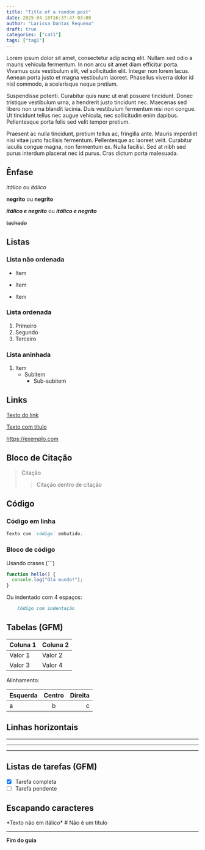 ```yaml
---
title: "Title of a random post"
date: 2025-04-18T16:37:47-03:00
author: "Larissa Dantas Requena"
draft: true
categories: ["cat1"]
tags: ["tag1"]
---
```

<!-- # Guia de Sintaxe Markdown

## Títulos


# Título 1
## Título 2
### Título 3
#### Título 4
##### Título 5
###### Título 6 -->

Lorem ipsum dolor sit amet, consectetur adipiscing elit. Nullam sed odio a mauris vehicula fermentum. In non arcu sit amet diam efficitur porta. Vivamus quis vestibulum elit, vel sollicitudin elit. Integer non lorem lacus. Aenean porta justo et magna vestibulum laoreet. Phasellus viverra dolor id nisl commodo, a scelerisque neque pretium.

Suspendisse potenti. Curabitur quis nunc ut erat posuere tincidunt. Donec tristique vestibulum urna, a hendrerit justo tincidunt nec. Maecenas sed libero non urna blandit lacinia. Duis vestibulum fermentum nisi non congue. Ut tincidunt tellus nec augue vehicula, nec sollicitudin enim dapibus. Pellentesque porta felis sed velit tempor pretium.

Praesent ac nulla tincidunt, pretium tellus ac, fringilla ante. Mauris imperdiet nisi vitae justo facilisis fermentum. Pellentesque ac laoreet velit. Curabitur iaculis congue magna, non fermentum ex. Nulla facilisi. Sed at nibh sed purus interdum placerat nec id purus. Cras dictum porta malesuada.

## Ênfase

*itálico* ou _itálico_

**negrito** ou __negrito__

***itálico e negrito*** ou ___itálico e negrito___

~~tachado~~

## Listas

### Lista não ordenada

- Item
* Item
+ Item


### Lista ordenada

1. Primeiro
2. Segundo
3. Terceiro


### Lista aninhada

1. Item
   - Subitem
     - Sub-subitem

## Links

[Texto do link](https://exemplo.com)

[Texto com título](https://exemplo.com "Título do link")

<https://exemplo.com>

<!-- ## Imagens -->

<!-- ![Texto alternativo](imagem.jpg) -->

<!-- ![Com título](imagem.jpg "Título da imagem") -->

## Bloco de Citação

> Citação
>> Citação dentro de citação

## Código

### Código em linha

```markdown
Texto com `código` embutido.
```

### Bloco de código

Usando crases (```)
```javascript
function hello() {
  console.log("Olá mundo!");
}
```

Ou indentado com 4 espaços:

```markdown
    Código com indentação
```

## Tabelas (GFM)


| Coluna 1 | Coluna 2 |
|----------|----------|
| Valor 1  | Valor 2  |
| Valor 3  | Valor 4  |

Alinhamento:

| Esquerda | Centro  | Direita |
|:---------|:-------:|--------:|
| a        |   b     |      c  |

## Linhas horizontais

---

***

___


## Listas de tarefas (GFM)

- [x] Tarefa completa
- [ ] Tarefa pendente

## Escapando caracteres

\*Texto não em itálico\*
\# Não é um título

---

**Fim do guia**
